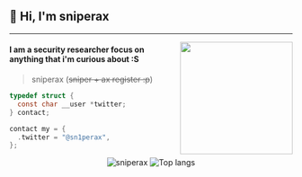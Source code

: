 ## 👋 Hi, I'm sniperax

------------

<img align='right' src='https://media4.giphy.com/media/v1.Y2lkPTc5MGI3NjExeXNkYnZ6YnAzbHltcHRpejZmZzhvcHVhZjJrYWYzNDBsMmxuM3ZrbSZlcD12MV9pbnRlcm5hbF9naWZfYnlfaWQmY3Q9Zw/3xs6K4mZi1n0YrBUdd/giphy.gif' width='200"'>

#### I am a security researcher focus on anything that i'm curious about :S

> sniperax (~~sniper + ax register :p~~)

</div>

```c
typedef struct {
  const char __user *twitter;
} contact;

contact my = {
  .twitter = "@sn1perax",
};
```

<p align="center">
  <img src="https://github-readme-stats.vercel.app/api?username=sniperax&show_icons=true&title_color=fff&icon_color=00d9ff&text_color=c9d1d9&bg_color=161b22" alt="sniperax" />
    <img src="https://github-readme-stats.vercel.app/api/top-langs/?username=sniperax&layout=compact&show_icons=true&title_color=fff&icon_color=fff&text_color=c9d1d9&bg_color=161b22&hide=elixir" alt="Top langs" />
</p>
